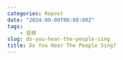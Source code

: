 ```yaml
---
categories: Repost
date: "2024-09-09T00:00:00Z"
tags:
    - 音频
slug: do-you-hear-the-people-sing
title: Do You Hear The People Sing?
---
```


<div>
    <link rel="stylesheet" href="https://fastly.jsdelivr.net/npm/aplayer@1.10.1/dist/APlayer.min.css">
    <div id="aplayer"></div>
    <script src="https://fastly.jsdelivr.net/npm/aplayer@1.10.1/dist/APlayer.min.js"></script>
    <script>
        const ap = new APlayer({
            container: document.getElementById('aplayer'),
            mini: false,
            autoplay: false,
            preload: 'auto',
            mutex: true,
            listFolded: false,
            listMaxHeight: 90,
            audio: [
                {
                    name: 'Do You Hear The People Sing?',
                    artist: 'Les Misérables',
                    url: 'Les Misérables Cast - Do You Hear The People Sing？ (Official Video) [PUlQNsl4Qvk].f251.webm',
                }
            ]
        });
    </script>
</div>
